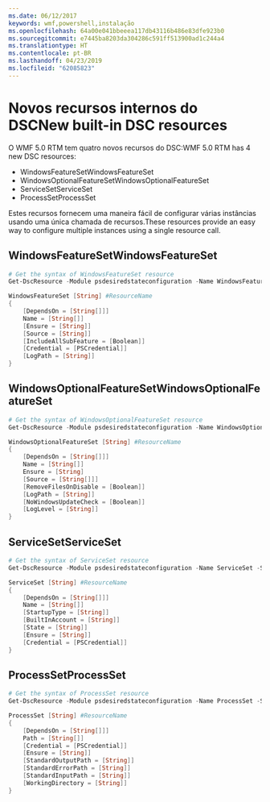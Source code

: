 ```yaml
---
ms.date: 06/12/2017
keywords: wmf,powershell,instalação
ms.openlocfilehash: 64a00e041bbeeea117db43116b486e83dfe923b0
ms.sourcegitcommit: e7445ba8203da304286c591ff513900ad1c244a4
ms.translationtype: HT
ms.contentlocale: pt-BR
ms.lasthandoff: 04/23/2019
ms.locfileid: "62085823"
---
```

# <a name="new-built-in-dsc-resources"></a><span data-ttu-id="d1146-102">Novos recursos internos do DSC</span><span class="sxs-lookup"><span data-stu-id="d1146-102">New built-in DSC resources</span></span>

<span data-ttu-id="d1146-103">O WMF 5.0 RTM tem quatro novos recursos do DSC:</span><span class="sxs-lookup"><span data-stu-id="d1146-103">WMF 5.0 RTM has 4 new DSC resources:</span></span>
* <span data-ttu-id="d1146-104">WindowsFeatureSet</span><span class="sxs-lookup"><span data-stu-id="d1146-104">WindowsFeatureSet</span></span>
* <span data-ttu-id="d1146-105">WindowsOptionalFeatureSet</span><span class="sxs-lookup"><span data-stu-id="d1146-105">WindowsOptionalFeatureSet</span></span>
* <span data-ttu-id="d1146-106">ServiceSet</span><span class="sxs-lookup"><span data-stu-id="d1146-106">ServiceSet</span></span>
* <span data-ttu-id="d1146-107">ProcessSet</span><span class="sxs-lookup"><span data-stu-id="d1146-107">ProcessSet</span></span>

<span data-ttu-id="d1146-108">Estes recursos fornecem uma maneira fácil de configurar várias instâncias usando uma única chamada de recursos.</span><span class="sxs-lookup"><span data-stu-id="d1146-108">These resources provide an easy way to configure multiple instances using a single resource call.</span></span>

## <a name="windowsfeatureset"></a><span data-ttu-id="d1146-109">WindowsFeatureSet</span><span class="sxs-lookup"><span data-stu-id="d1146-109">WindowsFeatureSet</span></span>

```powershell
# Get the syntax of WindowsFeatureSet resource
Get-DscResource -Module psdesiredstateconfiguration -Name WindowsFeatureSet -Syntax

WindowsFeatureSet [String] #ResourceName
{
    [DependsOn = [String[]]]
    Name = [String[]]
    [Ensure = [String]]
    [Source = [String]]
    [IncludeAllSubFeature = [Boolean]]
    [Credential = [PSCredential]]
    [LogPath = [String]]
}
```

## <a name="windowsoptionalfeatureset"></a><span data-ttu-id="d1146-110">WindowsOptionalFeatureSet</span><span class="sxs-lookup"><span data-stu-id="d1146-110">WindowsOptionalFeatureSet</span></span>

```powershell
# Get the syntax of WindowsOptionalFeatureSet resource
Get-DscResource -Module psdesiredstateconfiguration -Name WindowsOptionalFeatureSet -Syntax

WindowsOptionalFeatureSet [String] #ResourceName
{
    [DependsOn = [String[]]]
    Name = [String[]]
    Ensure = [String]
    [Source = [String[]]]
    [RemoveFilesOnDisable = [Boolean]]
    [LogPath = [String]]
    [NoWindowsUpdateCheck = [Boolean]]
    [LogLevel = [String]]
}
```

## <a name="serviceset"></a><span data-ttu-id="d1146-111">ServiceSet</span><span class="sxs-lookup"><span data-stu-id="d1146-111">ServiceSet</span></span>

```powershell
# Get the syntax of ServiceSet resource
Get-DscResource -Module psdesiredstateconfiguration -Name ServiceSet -Syntax

ServiceSet [String] #ResourceName
{
    [DependsOn = [String[]]]
    Name = [String[]]
    [StartupType = [String]]
    [BuiltInAccount = [String]]
    [State = [String]]
    [Ensure = [String]]
    [Credential = [PSCredential]]
}
```

## <a name="processset"></a><span data-ttu-id="d1146-112">ProcessSet</span><span class="sxs-lookup"><span data-stu-id="d1146-112">ProcessSet</span></span>

```powershell
# Get the syntax of ProcessSet resource
Get-DscResource -Module psdesiredstateconfiguration -Name ProcessSet -Syntax

ProcessSet [String] #ResourceName
{
    [DependsOn = [String[]]]
    Path = [String[]]
    [Credential = [PSCredential]]
    [Ensure = [String]]
    [StandardOutputPath = [String]]
    [StandardErrorPath = [String]]
    [StandardInputPath = [String]]
    [WorkingDirectory = [String]]
}
```
